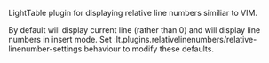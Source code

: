 LightTable plugin for displaying relative line numbers similiar to VIM.


By default will display current line (rather than 0) and will display line numbers in insert mode. Set :lt.plugins.relativelinenumbers/relative-linenumber-settings behaviour to modify these defaults.
